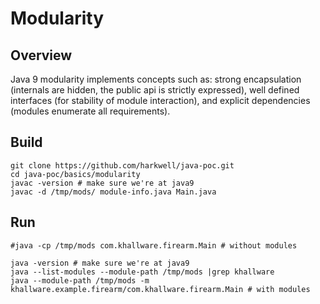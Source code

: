 Modularity
=================
Overview
---------------
Java 9 modularity implements concepts such as: strong encapsulation
(internals are hidden, the public api is strictly expressed), well defined
interfaces (for stability of module interaction), and explicit dependencies
(modules enumerate all requirements).

Build
---------------

```shell
git clone https://github.com/harkwell/java-poc.git
cd java-poc/basics/modularity
javac -version # make sure we're at java9
javac -d /tmp/mods/ module-info.java Main.java
```

Run
---------------

```shell
#java -cp /tmp/mods com.khallware.firearm.Main # without modules

java -version # make sure we're at java9
java --list-modules --module-path /tmp/mods |grep khallware
java --module-path /tmp/mods -m khallware.example.firearm/com.khallware.firearm.Main # with modules
```
